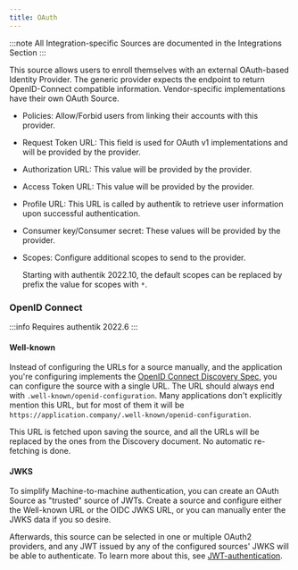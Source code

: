 ```yaml
---
title: OAuth
---
```


:::note
All Integration-specific Sources are documented in the Integrations Section
:::

This source allows users to enroll themselves with an external OAuth-based Identity Provider. The generic provider expects the endpoint to return OpenID-Connect compatible information. Vendor-specific implementations have their own OAuth Source.

-   Policies: Allow/Forbid users from linking their accounts with this provider.
-   Request Token URL: This field is used for OAuth v1 implementations and will be provided by the provider.
-   Authorization URL: This value will be provided by the provider.
-   Access Token URL: This value will be provided by the provider.
-   Profile URL: This URL is called by authentik to retrieve user information upon successful authentication.
-   Consumer key/Consumer secret: These values will be provided by the provider.
-   Scopes: Configure additional scopes to send to the provider.

    Starting with authentik 2022.10, the default scopes can be replaced by prefix the value for scopes with `*`.

### OpenID Connect

:::info
Requires authentik 2022.6
:::

#### Well-known

Instead of configuring the URLs for a source manually, and the application you're configuring implements the [OpenID Connect Discovery Spec](https://openid.net/specs/openid-connect-discovery-1_0.html), you can configure the source with a single URL. The URL should always end with `.well-known/openid-configuration`. Many applications don't explicitly mention this URL, but for most of them it will be `https://application.company/.well-known/openid-configuration`.

This URL is fetched upon saving the source, and all the URLs will be replaced by the ones from the Discovery document. No automatic re-fetching is done.

#### JWKS

To simplify Machine-to-machine authentication, you can create an OAuth Source as "trusted" source of JWTs. Create a source and configure either the Well-known URL or the OIDC JWKS URL, or you can manually enter the JWKS data if you so desire.

Afterwards, this source can be selected in one or multiple OAuth2 providers, and any JWT issued by any of the configured sources' JWKS will be able to authenticate. To learn more about this, see [JWT-authentication](/docs/providers/oauth2/client_credentials#jwt-authentication).
